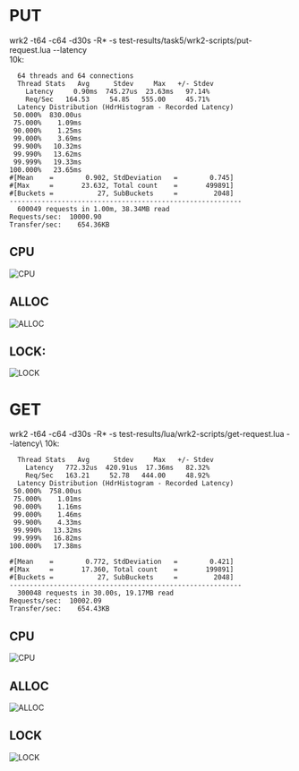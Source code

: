 # PUT
wrk2 -t64 -c64 -d30s -R* -s test-results/task5/wrk2-scripts/put-request.lua --latency\
10k:
```Running 1m test @ http://localhost:8080
  64 threads and 64 connections
  Thread Stats   Avg      Stdev     Max   +/- Stdev
    Latency     0.90ms  745.27us  23.63ms   97.14%
    Req/Sec   164.53     54.85   555.00     45.71%
  Latency Distribution (HdrHistogram - Recorded Latency)
 50.000%  830.00us
 75.000%    1.09ms
 90.000%    1.25ms
 99.000%    3.69ms
 99.900%   10.32ms
 99.990%   13.62ms
 99.999%   19.33ms
100.000%   23.65ms
#[Mean    =        0.902, StdDeviation   =        0.745]
#[Max     =       23.632, Total count    =       499891]
#[Buckets =           27, SubBuckets     =         2048]
----------------------------------------------------------
  600049 requests in 1.00m, 38.34MB read
Requests/sec:  10000.90
Transfer/sec:    654.36KB
```

## CPU
![CPU](https://raw.githubusercontent.com/s3ponia/2020-highload-dht/task6/test-results/task6/cpu_put.svg)

## ALLOC

![ALLOC](https://raw.githubusercontent.com/s3ponia/2020-highload-dht/task6/test-results/task6/alloc_put.svg)

## LOCK:

![LOCK](https://raw.githubusercontent.com/s3ponia/2020-highload-dht/task6/test-results/task6/lock_put.svg)

# GET
wrk2 -t64 -c64 -d30s -R* -s test-results/lua/wrk2-scripts/get-request.lua --latency\\
10k:
```
  Thread Stats   Avg      Stdev     Max   +/- Stdev
    Latency   772.32us  420.91us  17.36ms   82.32%
    Req/Sec   163.21     52.78   444.00     48.92%
  Latency Distribution (HdrHistogram - Recorded Latency)
 50.000%  758.00us
 75.000%    1.01ms
 90.000%    1.16ms
 99.000%    1.46ms
 99.900%    4.33ms
 99.990%   13.32ms
 99.999%   16.82ms
100.000%   17.38ms

#[Mean    =        0.772, StdDeviation   =        0.421]
#[Max     =       17.360, Total count    =       199891]
#[Buckets =           27, SubBuckets     =         2048]
----------------------------------------------------------
  300048 requests in 30.00s, 19.17MB read
Requests/sec:  10002.09
Transfer/sec:    654.43KB
```

## CPU
![CPU](https://raw.githubusercontent.com/s3ponia/2020-highload-dht/task6/test-results/task6/cpu_get.svg)

## ALLOC

![ALLOC](https://raw.githubusercontent.com/s3ponia/2020-highload-dht/task6/test-results/task6/alloc_get.svg)

## LOCK

![LOCK](https://raw.githubusercontent.com/s3ponia/2020-highload-dht/task6/test-results/task6/lock_get.svg)
